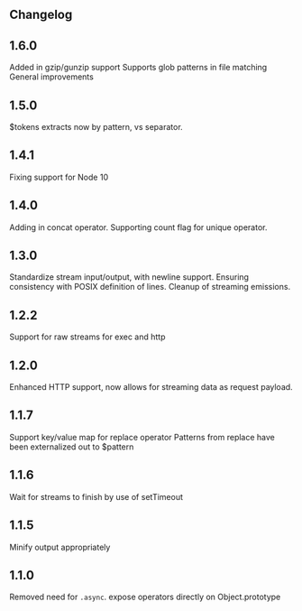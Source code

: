 Changelog
-----------------------------

## 1.6.0
Added in gzip/gunzip support
Supports glob patterns in file matching
General improvements

## 1.5.0
$tokens extracts now by pattern, vs separator.

## 1.4.1
Fixing support for Node 10

## 1.4.0
Adding in concat operator.  Supporting count flag for unique operator.

## 1.3.0

Standardize stream input/output, with newline support.  Ensuring consistency with POSIX definition of lines.
Cleanup of streaming emissions.

## 1.2.2
Support for raw streams for exec and http

## 1.2.0
Enhanced HTTP support, now allows for streaming data as request payload.

## 1.1.7
Support key/value map for replace operator
Patterns from replace have been externalized out to $pattern

## 1.1.6
Wait for streams to finish by use of setTimeout

## 1.1.5
Minify output appropriately

## 1.1.0
Removed need for `.async`.  expose operators directly on Object.prototype